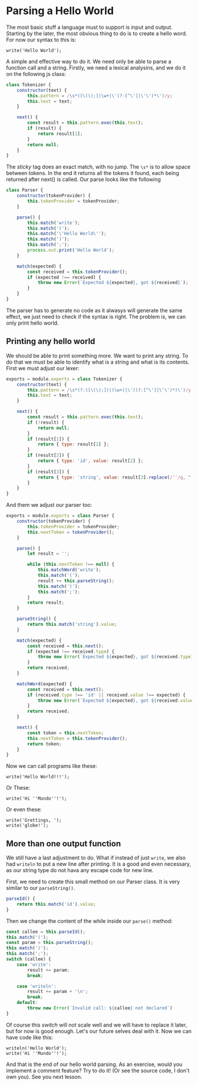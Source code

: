 Parsing a Hello World
=====================

The most basic stuff a language must to support is input and output. Starting by the later, the most obvious thing to do  is to create a hello word. For now our syntax to this is:

```bootlang
write('Hello World');
```

A simple and effective way to do it. We need only be able to parse a function call and a string.
Firstly, we need a lexical analysins, and we do it on the following js class:

```js
class Tokenizer {
    constructor(text) {
        this.pattern = /\s*([\(\);]|\w+|\'(?:[^\']|\'\')*\')/y;
        this.text = text;
    }

    next() {
        const result = this.pattern.exec(this.text);
        if (result) {
            return result[1];
        }
        return null;
    }
}
```

The *sticky* tag does an exact match, with no jump. The `\s*` is to allow space between tokens. In the end it returns all the tokens it found, each being returned after next() is called. Our parse looks like the following

```js
class Parser {
    constructor(tokenProvider) {
        this.tokenProvider = tokenProvider;
    }

    parse() {
        this.match('write');
        this.match('(');
        this.match('\'Hello World\'');
        this.match(')');
        this.match(';');
        process.out.print('Hello World');
    }

    match(expected) {
        const received = this.tokenProvider();
        if (expected !== received) {
            throw new Error(`Expected ${expected}, got ${received}`);
        }
    }
}
```
The parser has to generate no code as it alwasys will generate the same effect, we just need to check if the syntax is right. The problem is, we can only print hello world. 

Printing any hello world
------------------------

We should be able to print something more. We want to print any string. To do
that we must be able to identify what is a string and what is its contents. First we must adjust our lexer:

```js
exports = module.exports = class Tokenizer {
    constructor(text) {
        this.pattern = /\s*(?:([\(\);])|(\w+)|\'((?:[^\']|\'\')*)\')/y;
        this.text = text;
    }

    next() {
        const result = this.pattern.exec(this.text);
        if (!result) {
            return null;
        }
        if (result[1]) {
            return { type: result[1] };
        }
        if (result[2]) {
            return { type: 'id', value: result[2] };
        }
        if (result[3]) {
            return { type: 'string', value: result[3].replace(/''/g, "'") };
        }
    }
}
```

And them we adjust our parser too:

```js
exports = module.exports = class Parser {
    constructor(tokenProvider) {
        this.tokenProvider = tokenProvider;
        this.nextToken = tokenProvider();
    }

    parse() {
        let result = '';

        while (this.nextToken !== null) {
            this.matchWord('write');
            this.match('(');
            result += this.parseString();
            this.match(')');
            this.match(';');
        }
        return result;
    }

    parseString() {
        return this.match('string').value;
    }

    match(expected) {
        const received = this.next();
        if (expected !== received.type) {
            throw new Error(`Expected ${expected}, got ${received.type}`);
        }
        return received;
    }

    matchWord(expected) {
        const received = this.next();
        if (received.type !== 'id' || received.value !== expected) {
            throw new Error(`Expected ${expected}, got ${received.value}`);
        }
        return received;
    }

    next() {
        const token = this.nextToken;
        this.nextToken = this.tokenProvider();
        return token;
    }
}
```

Now we can call programs like these:

```bootlang
write('Hello World!!!');
```

Or These:
```bootlang
write('Hi ''Mundo''!');
```

Or even these:
```bootlang
write('Grettings, ');
write('globe!');
```
More than one output function
-----------------------------

We still have a last adjustment to do. What if instead of just `write`, we also had `writeln` to put a new line after printing. It is a good and even necessary, as our string type do not hava any escape code for new line. 

First, we need to create this small method on our Parser class. It is very similar to our `parseString()`.
```js
parseId() {
    return this.match('id').value;
}
```

Then we change the content of the while inside our `parse()` method:
```js
const callee = this.parseId();
this.match('(');
const param = this.parseString();
this.match(')');
this.match(';');
switch (callee) {
    case 'write':
        result += param;
        break;

    case 'writeln':
        result += param + '\n';
        break;
    default:
        throw new Error(`Invalid call: ${callee} not declared`)
}
```

Of course this *switch* will not scale well and we will have to replace it later, but for now is good enough. Let's our future selves deal with it. Now we can have code like this:

```
writeln('Hello World');
write('Hi ''Mundo''!');
```

And that is the end of our hello world parsing. As an exercise, would you implement a comment feature? Try to do it! (Or see the source code, I don't own you). See you next lesson.